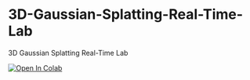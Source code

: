 # 3D-Gaussian-Splatting-Real-Time-Lab
3D Gaussian Splatting Real-Time Lab

[![Open In Colab](https://colab.research.google.com/assets/colab-badge.svg)](https://colab.research.google.com/github/std3rr/3D-Gaussian-Splatting-Real-Time-Lab/blob/main/gaussian_splatting_colab.ipynb)


